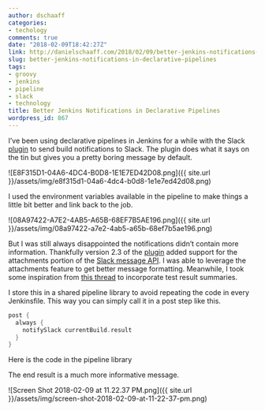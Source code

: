 ```yaml
---
author: dschaaff
categories:
- techology
comments: true
date: "2018-02-09T18:42:27Z"
link: http://danielschaaff.com/2018/02/09/better-jenkins-notifications-in-declarative-pipelines/
slug: better-jenkins-notifications-in-declarative-pipelines
tags:
- groovy
- jenkins
- pipeline
- slack
- technology
title: Better Jenkins Notifications in Declarative Pipelines
wordpress_id: 867
---
```


I’ve been using declarative pipelines in Jenkins for a while with the Slack [plugin](https://github.com/jenkinsci/slack-plugin) to send build notifications to Slack. The plugin does what it says on the tin but gives you a pretty boring message by default.

![E8F315D1-04A6-4DC4-B0D8-1E1E7ED42D08.png]({{ site.url }}/assets/img/e8f315d1-04a6-4dc4-b0d8-1e1e7ed42d08.png)

I used the environment variables available in the pipeline to make things a little bit better and link back to the job.

![08A97422-A7E2-4AB5-A65B-68EF7B5AE196.png]({{ site.url }}/assets/img/08a97422-a7e2-4ab5-a65b-68ef7b5ae196.png)

But I was still always disappointed the notifications didn’t contain more information. Thankfully version 2.3 of the [plugin](https://github.com/jenkinsci/slack-plugin) added support for the attachments portion of the [Slack message API](https://api.slack.com/docs/message-formatting). I was able to leverage the attachments feature to get better message formatting. Meanwhile, I took some inspiration from [this thread](https://stackoverflow.com/questions/39920437/how-to-access-junit-test-counts-in-jenkins-pipeline-project) to incorporate test result summaries.

I store this in a shared pipeline library to avoid repeating the code in every Jenkinsfile. This way you can simply call it in a post step like this.

```groovy
post {
  always {
    notifySlack currentBuild.result
  }
}
```

Here is the code in the pipeline library

<script src="https://gist.github.com/dschaaff/bd3275c1395a48cef1a82708d3a55f5d.js"></script>

The end result is a much more informative message.

![Screen Shot 2018-02-09 at 11.22.37 PM.png]({{ site.url }}/assets/img/screen-shot-2018-02-09-at-11-22-37-pm.png)